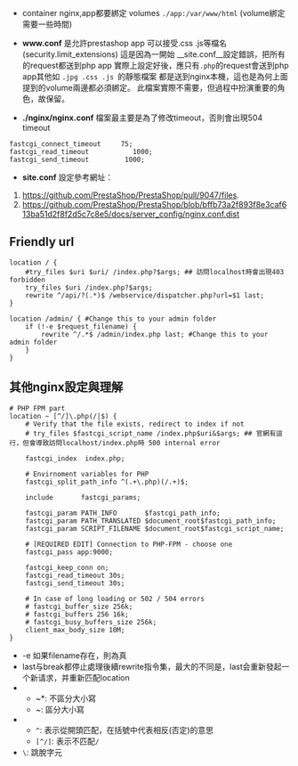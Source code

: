 * container nginx,app都要綁定 volumes ```./app:/var/www/html``` (volume綁定需要一些時間)

* __www.conf__ 是允許prestashop app 可以接受.css .js等檔名 (security.limit_extensions)
  這是因為一開始 __site.conf__設定錯誤，把所有的request都送到php app
  實際上設定好後，應只有```.php```的request會送到php app其他如 ```.jpg .css .js ```的靜態檔案
  都是送到nginx本機，這也是為何上面提到的volume兩邊都必須綁定。
  此檔案實際不需要，但過程中扮演重要的角色，故保留。

* __./nginx/nginx.conf__ 檔案最主要是為了修改timeout，否則會出現504 timeout
```
fastcgi_connect_timeout     75;
fastcgi_read_timeout           1000;
fastcgi_send_timeout         1000;
```

* __site.conf__ 設定參考網址：
1. https://github.com/PrestaShop/PrestaShop/pull/9047/files. 
2. https://github.com/PrestaShop/PrestaShop/blob/bffb73a2f893f8e3caf613ba51d2f8f2d5c7c8e5/docs/server_config/nginx.conf.dist


Friendly url
-----------
```
location / {
    #try_files $uri $uri/ /index.php?$args; ## 訪問localhost時會出現403 forbidden
    try_files $uri /index.php?$args;
    rewrite ^/api/?(.*)$ /webservice/dispatcher.php?url=$1 last;
}
    
location /admin/ { #Change this to your admin folder
    if (!-e $request_filename) {
        rewrite ^/.*$ /admin/index.php last; #Change this to your admin folder
    }
}
```

其他nginx設定與理解
---------
```
# PHP FPM part
location ~ [^/]\.php(/|$) {
    # Verify that the file exists, redirect to index if not
    # try_files $fastcgi_script_name /index.php$uri&$args; ## 官網有這行，但會導致訪問localhost/index.php時 500 internal error

    fastcgi_index  index.php;

    # Envirnoment variables for PHP
    fastcgi_split_path_info ^(.+\.php)(/.+)$;

    include       fastcgi_params;

    fastcgi_param PATH_INFO       $fastcgi_path_info;
    fastcgi_param PATH_TRANSLATED $document_root$fastcgi_path_info;
    fastcgi_param SCRIPT_FILENAME $document_root$fastcgi_script_name;

    # [REQUIRED EDIT] Connection to PHP-FPM - choose one
    fastcgi_pass app:9000;

    fastcgi_keep_conn on;
    fastcgi_read_timeout 30s;
    fastcgi_send_timeout 30s;

    # In case of long loading or 502 / 504 errors
    # fastcgi_buffer_size 256k;
    # fastcgi_buffers 256 16k;
    # fastcgi_busy_buffers_size 256k;
    client_max_body_size 10M;
}
```
* -e 如果filename存在，則為真  
* last与break都停止處理後續rewrite指令集，最大的不同是，last会重新發起一个新请求，并重新匹配location
* - ~*: 不區分大小寫
  - ~: 區分大小寫
* - `^`: 表示從開頭匹配，在括號中代表相反(否定)的意思
  - `[^/]`: 表示不匹配`/`
* `\`: 跳脫字元
